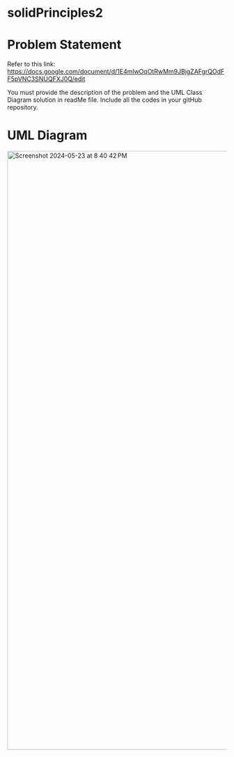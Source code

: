 # solidPrinciples2

# Problem Statement
Refer to this link: https://docs.google.com/document/d/1E4mlwOqOtRwMm9JBjgZAFgrQOdFF5pVNC3SNUQFXJ0Q/edit

 You must provide the description of the problem and the UML Class Diagram solution in readMe file.
 Include all the codes in your gitHub repository.

# UML Diagram
<img width="1373" alt="Screenshot 2024-05-23 at 8 40 42 PM" src="https://github.com/harbeyme24/solidPrinciples2/assets/143273418/d3d3f4ea-b195-48c0-ac36-78cb3a9c6ff7">
